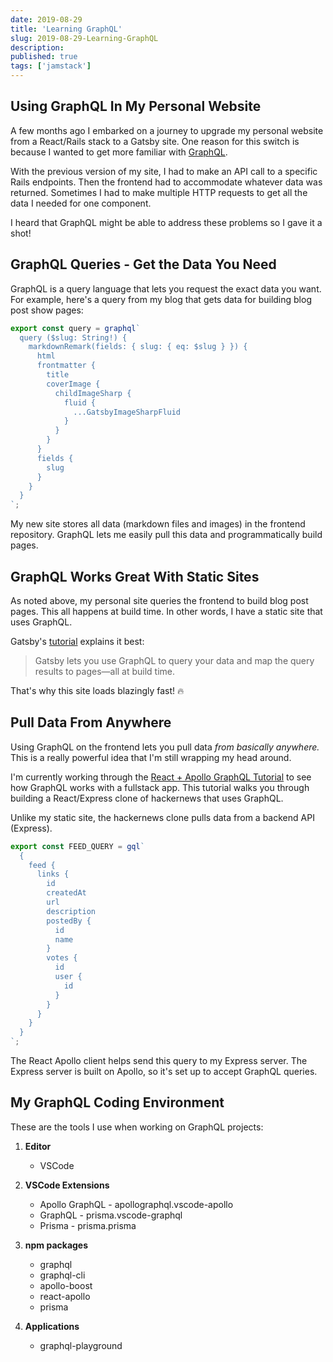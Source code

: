 ```yaml
---
date: 2019-08-29
title: 'Learning GraphQL'
slug: 2019-08-29-Learning-GraphQL
description:
published: true
tags: ['jamstack']
---
```


## Using GraphQL In My Personal Website

A few months ago I embarked on a journey to upgrade my personal website from a React/Rails stack to a Gatsby site. One reason for this switch is because I wanted to get more familiar with [GraphQL](https://graphql.org/).

With the previous version of my site, I had to make an API call to a specific Rails endpoints. Then the frontend had to accommodate whatever data was returned. Sometimes I had to make multiple HTTP requests to get all the data I needed for one component.

I heard that GraphQL might be able to address these problems so I gave it a shot!

## GraphQL Queries - Get the Data You Need

GraphQL is a query language that lets you request the exact data you want. For example, here's a query from my blog that gets data for building blog post show pages:

```javascript
export const query = graphql`
  query ($slug: String!) {
    markdownRemark(fields: { slug: { eq: $slug } }) {
      html
      frontmatter {
        title
        coverImage {
          childImageSharp {
            fluid {
              ...GatsbyImageSharpFluid
            }
          }
        }
      }
      fields {
        slug
      }
    }
  }
`;
```

My new site stores all data (markdown files and images) in the frontend repository. GraphQL lets me easily pull this data and programmatically build pages.

## GraphQL Works Great With Static Sites

As noted above, my personal site queries the frontend to build blog post pages. This all happens at build time. In other words, I have a static site that uses GraphQL.

Gatsby's [tutorial](https://www.gatsbyjs.org/tutorial/part-six/) explains it best:

> Gatsby lets you use GraphQL to query your data and map the query results to pages—all at build time.

That's why this site loads blazingly fast! 🔥

## Pull Data From Anywhere

Using GraphQL on the frontend lets you pull data _from basically anywhere._ This is a really powerful idea that I'm still wrapping my head around.

I'm currently working through the [React + Apollo GraphQL Tutorial](https://www.howtographql.com/react-apollo/0-introduction/) to see how GraphQL works with a fullstack app. This tutorial walks you through building a React/Express clone of hackernews that uses GraphQL.

Unlike my static site, the hackernews clone pulls data from a backend API (Express).

```javascript
export const FEED_QUERY = gql`
  {
    feed {
      links {
        id
        createdAt
        url
        description
        postedBy {
          id
          name
        }
        votes {
          id
          user {
            id
          }
        }
      }
    }
  }
`;
```

The React Apollo client helps send this query to my Express server. The Express server is built on Apollo, so it's set up to accept GraphQL queries.

## My GraphQL Coding Environment

These are the tools I use when working on GraphQL projects:

1. **Editor**
   - VSCode
1. **VSCode Extensions**
   - Apollo GraphQL - apollographql.vscode-apollo
   - GraphQL - prisma.vscode-graphql
   - Prisma - prisma.prisma
1. **npm packages**

   - graphql
   - graphql-cli
   - apollo-boost
   - react-apollo
   - prisma
1. **Applications**
   - graphql-playground
